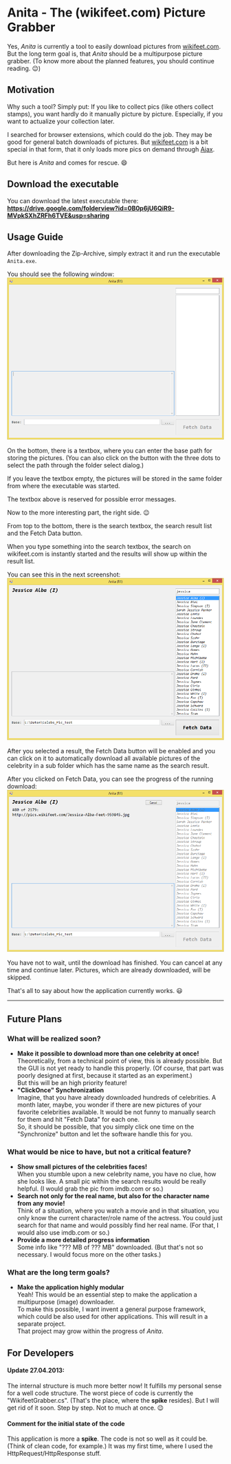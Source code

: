 # Anita - The (wikifeet.com) Picture Grabber #

Yes, _Anita_ is currently a tool to easily download pictures from [wikifeet.com](http://www.wikifeet.com/).
But the long term goal is, that _Anita_ should be a multipurpose picture grabber. (To know more about the planned features, you should continue reading. :wink:)

## Motivation ##

Why such a tool? Simply put: If you like to collect pics (like others collect stamps), you want hardly do it manually picture by picture. Especially, if you want to actualize your collection later.

I searched for browser extensions, which could do the job. They may be good for general batch downloads of pictures. But [wikifeet.com](http://www.wikifeet.com/) is a bit special in that form, that it only loads more pics on demand through [Ajax][1].

But here is _Anita_ and comes for rescue. :smile:

## Download the executable ##

You can download the latest executable there: **<https://drive.google.com/folderview?id=0B0p6jU6QiR9-MVpkSXhZRFh6TVE&usp=sharing>**

## Usage Guide ##

After downloading the Zip-Archive, simply extract it and run the executable `Anita.exe`.

You should see the following window:
![Main window after starting the executable](/readme_stuff/shot_02.png)

On the bottom, there is a textbox, where you can enter the base path for storing the pictures. (You can also click on the button with the three dots to select the path through the folder select dialog.)

If you leave the textbox empty, the pictures will be stored in the same folder from where the executable was started.

The textbox above is reserved for possible error messages.

Now to the more interesting part, the right side. :wink:

From top to the bottom, there is the search textbox, the search result list and the Fetch Data button.

When you type something into the search textbox, the search on wikifeet.com is instantly started and the results will show up within the result list.

You can see this in the next screenshot:
![Main window with search results](/readme_stuff/shot_00.png)

After you selected a result, the Fetch Data button will be enabled and you can click on it to automatically download all available pictures of the celebrity in a sub folder which has the same name as the search result.

After you clicked on Fetch Data, you can see the progress of the running download:
![Main window with search results](/readme_stuff/shot_01.png)

You have not to wait, until the download has finished. You can cancel at any time and continue later. Pictures, which are already downloaded, will be skipped.


That's all to say about how the application currently works. :smiley:

----------
## Future Plans ##

### What will be realized soon? ###

- **Make it possible to download more than one celebrity at once!**  
    Theoretically, from a technical point of view, this is already possible. But the GUI is not yet ready to handle this properly. (Of course, that part was poorly designed at first, because it started as an experiment.)  
    But this will be an high priority feature!
- **"ClickOnce" Synchronization**  
    Imagine, that you have already downloaded hundreds of celebrities. A month later, maybe, you wonder if there are new pictures of your favorite celebrities available. It would be not funny to manually search for them and hit "Fetch Data" for each one.  
    So, it should be possible, that you simply click one time on the "Synchronize" button and let the software handle this for you.

### What would be nice to have, but not a critical feature? ###

- **Show small pictures of the celebrities faces!**  
    When you stumble upon a new celebrity name, you have no clue, how she looks like. A small pic within the search results would be really helpful. (I would grab the pic from imdb.com or so.)
- **Search not only for the real name, but also for the character name from any movie!**  
    Think of a situation, where you watch a movie and in that situation, you only know the current character/role name of the actress. You could just search for that name and would possibly find her real name. (For that, I would also use imdb.com or so.)
- **Provide a more detailed progress information**  
    Some info like "??? MB of ??? MB" downloaded. (But that's not so necessary. I would focus more on the other tasks.)

### What are the long term goals? ###

- **Make the application highly modular**  
    Yeah! This would be an essential step to make the application a multipurpose (image) downloader.  
    To make this possible, I want invent a general purpose framework, which could be also used for other applications. This will result in a separate project.  
    That project may grow within the progress of _Anita_.

## For Developers ##

#### Update 27.04.2013: ####

The internal structure is much more better now! It fulfills my personal sense for a well code structure. The worst piece of code is currently the "WikifeetGrabber.cs". (That's the place, where the **spike** resides).
But I will get rid of it soon. Step by step. Not to much at once. :wink:

#### Comment for the initial state of the code ####

This application is more a **spike**. The code is not so well as it could be. (Think of clean code, for example.)
It was my first time, where I used the HttpRequest/HttpResponse stuff.

[1]: http://en.wikipedia.org/wiki/Ajax_(programming)